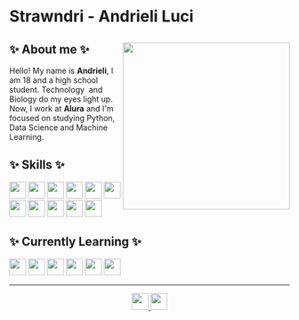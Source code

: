 <h1> Strawndri - Andrieli Luci </h1>

<section>  
  <div>
  <img align="right" width="300px" margin="2px" src="https://thumbs.gfycat.com/RepulsiveVagueCurassow-size_restricted.gif" />
  <h2>✨ About me ✨</h2> 
  <p>
    Hello! My name is <b>Andrieli</b>, I am 18 and a high school student. Technology&nbsp; and Biology do my eyes light up. Now, I work at <b>Alura</b> and I'm focused on studying Python, Data Science and Machine Learning.
  </p>
</div>
</section>

<section> 
  <h2>✨ Skills ✨</h2>
  <div>
    <img height="30em" src="https://img.shields.io/badge/HTML5-abf285?style=for-the-badge&logo=html5&logoColor=22272E">
    <img height="30em" src="https://img.shields.io/badge/CSS3-abf285?style=for-the-badge&logo=css3&logoColor=22272E">
    <img height="30em" src="https://img.shields.io/badge/JavaScript-abf285?style=for-the-badge&logo=JavaScript&logoColor=22272E">
    <img height="30em" src="https://img.shields.io/badge/Sass-abf285?style=for-the-badge&logo=sass&logoColor=22272E" />
    <img height="30em" src="https://img.shields.io/badge/Figma-abf285?style=for-the-badge&logo=figma&logoColor=22272E" />
    <img height="30em" src="https://img.shields.io/badge/GIT-abf285?style=for-the-badge&logo=git&logoColor=22272E" />
    <img height="30em" src="https://img.shields.io/badge/Python-abf285?style=for-the-badge&logo=python&logoColor=22272E">
    <img height="30em" src="https://img.shields.io/badge/MySQL-abf285?style=for-the-badge&logo=mysql&logoColor=22272E" />
    <img height="30em" src="https://img.shields.io/badge/PostgreSQL-abf285?style=for-the-badge&logo=postgresql&logoColor=22272E" />
    <img height="30em" src="https://img.shields.io/badge/PowerBI-abf285?style=for-the-badge&logo=Power%20BI&logoColor=22272E" />
    <img height="30em" src="https://img.shields.io/badge/Tableau-abf285?style=for-the-badge&logo=Tableau&logoColor=22272E" />
  </div>

  <h2>✨ Currently Learning ✨</h2>
  <div>
    <img height="30em" src="https://img.shields.io/badge/R-f2a2b7?style=for-the-badge&logo=R&logoColor=22272E" />
    <img height="30em" src="https://img.shields.io/badge/Django-f2a2b7?style=for-the-badge&logo=django&logoColor=22272E" />
    <img height="30em" src="https://img.shields.io/badge/Pandas-f2a2b7?style=for-the-badge&logo=pandas&logoColor=22272E" />
    <img height="30em" src="https://img.shields.io/badge/Numpy-f2a2b7?style=for-the-badge&logo=numpy&logoColor=22272E" />
    <img height="30em" src="https://img.shields.io/badge/scikit_learn-f2a2b7?style=for-the-badge&logo=scikit-learn&logoColor=22272E" />
    <img height="30em" src="https://img.shields.io/badge/OpenCV-f2a2b7?style=for-the-badge&logo=OpenCV&logoColor=22272E" />
  </div>  
  
  <hr>
  <div align="center">
    <a href="mailto:andrieliluci@gmail.com">
      <img height="30em" src="https://img.shields.io/badge/Gmail-bf637c?style=for-the-badge&logo=gmail&logoColor=f2f2f2"/> 
    </a>
    <a href="https://www.linkedin.com/in/andrieli-luci/" target="_blank">
      <img height="30em" src="https://img.shields.io/badge/LinkedIn-bf637c?style=for-the-badge&logo=linkedin&logoColor=f2f2f2"/>
    </a>
  </div>  
</section>
